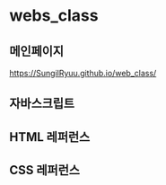 # webs_class

## 메인페이지
https://SungilRyuu.github.io/web_class/

## 자바스크립트


## HTML 레퍼런스


## CSS 레퍼런스
